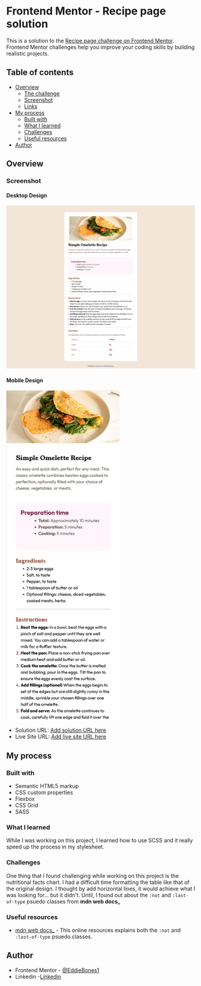 # Frontend Mentor - Recipe page solution

This is a solution to the [Recipe page challenge on Frontend Mentor](https://www.frontendmentor.io/challenges/recipe-page-KiTsR8QQKm). Frontend Mentor challenges help you improve your coding skills by building realistic projects. 

## Table of contents

- [Overview](#overview)
  - [The challenge](#the-challenge)
  - [Screenshot](#screenshot)
  - [Links](#links)
- [My process](#my-process)
  - [Built with](#built-with)
  - [What I learned](#what-i-learned)
  - [Challenges](#challenges)
  - [Useful resources](#useful-resources)
- [Author](#author)

## Overview

### Screenshot

#### Desktop Design
<img src="design/desktop-design.png" alt="Desktop Design" width="500"/>

#### Mobile Design
<img src="design/mobile-design.png" alt="Mobile Design" width="300"/>


- Solution URL: [Add solution URL here](https://your-solution-url.com)
- Live Site URL: [Add live site URL here](https://your-live-site-url.com)

## My process

### Built with

- Semantic HTML5 markup
- CSS custom properties
- Flexbox
- CSS Grid
- SASS 

### What I learned

While I was working on this project, I learned how to use SCSS and it really speed up the process in my stylesheet. 

### Challenges

One thing that I found challenging while working on this project is the nutritional facts chart. I had a difficult time formatting the table like that of the original design. I thought by add horizontal lines, it would achieve what I was looking for... but it didn't. Until, I found out about the ```:not``` and ```:last-of-type``` psuedo classes from **mdn web docs_**

### Useful resources

- [mdn web docs_](https://developer.mozilla.org/en-US/) - This online resources explains both the ```:not``` and ```:last-of-type``` psuedo classes. 

## Author

- Frontend Mentor - [@EddieBones1](https://www.frontendmentor.io/profile/EddieBones1)
- Linkedin -[Linkedin](https://www.linkedin.com/in/eddiewhite01/)
